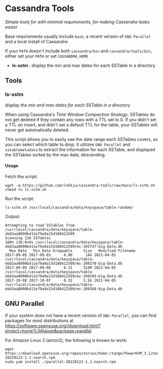 # Cassandra Tools
*Simple tools for with minimal requirements, for making Cassandra tasks easier*

Base requirements usually include `bash`, a recent version of `GNU Parallel` and a local install of Cassandra

If your `PATH` doesn't include both `cassandra/bin` and `cassandra/tools/bin`,
either set your `PATH` or set `CASSANDRA_HOME`

- **ls-sstm** : display the min and max dates for each SSTable in a directory

## Tools
### ls-sstm
*display the min and max dates for each SSTable in a directory*

When using Cassandra's *Time Window Compaction Strategy*, SSTables do not get
deleted if they contain any rows with a TTL set to 0. If you didn't set a TTL
on insert, and didn't set a default TTL for the table, your SSTables will never
get automatically deleted.

This script allows you to easily see the date range each SSTables covers, so
you can select which table to drop. It utilizes `GNU Parallel` and
`sstablemetadata` to extract the information for each SSTable, and displayed
the SSTables sorted by the max date, descending.

#### Usage
Fetch the script:
```
wget -q https://github.com/lokkju/cassandra-tools/raw/main/ls-sstm.sh
chmod +x ls-sstm.sh
```

Run the script:
```
ls-sstm.sh /usr/local/cassandra/data/keyspace/table-random/
```

Output:
```
Attempting to read SSTables from /usr/local/cassandra/data/keyspace/table-ebd3aa8090b411e79a9a15d188412509
Scanning 130 SSTables
100% 130:0=0s /usr/local/cassandra/data/keyspace/table-ebd3aa8090b411e79a9a15d188412509/mc-395737-big-Data.db                                                                                             
  Max Date   Min Date Droppable     Size   Modified Filename
2017-09-05 2017-09-03      0.00      14G 2021-04-05 /usr/local/cassandra/data/keyspace/table-ebd3aa8090b411e79a9a15d188412509/mc-209270-big-Data.db
2017-09-09 2017-09-06      0.31     314M 2021-04-05 /usr/local/cassandra/data/keyspace/table-ebd3aa8090b411e79a9a15d188412509/mc-209269-big-Data.db
2017-10-08 2017-10-07      0.32     3.5G 2021-04-05 /usr/local/cassandra/data/keyspace/table-ebd3aa8090b411e79a9a15d188412509/mc-209268-big-Data.db
```

## GNU Parallel
If your system does not have a recent version of `GNU Parallel`, you can find
packages for most distributions at https://software.opensuse.org//download.html?project=home%3Atange&package=parallel

For Amazon Linux 2 (amzn2), the following is known to work:
```
wget https://download.opensuse.org/repositories/home:/tange/PowerKVM_3.1/noarch/parallel-20220122-1.1.noarch.rpm
sudo yum install ./parallel-20220122-1.1.noarch.rpm
```
